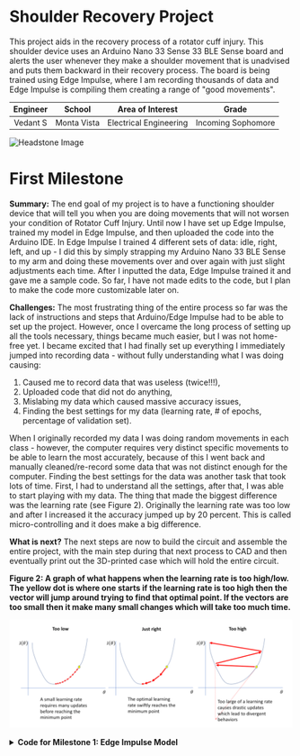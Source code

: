 # Shoulder Recovery Project
This project aids in the recovery process of a rotator cuff injury. This shoulder device uses an Arduino Nano 33 Sense 33 BLE Sense board and alerts the user whenever they make a shoulder movement that is unadvised and puts them backward in their recovery process. The board is being trained using Edge Impulse, where I am recording thousands of data and Edge Impulse is compiling them creating a range of "good movements". 
<!-- Replace this text with a brief description (2-3 sentences) of your project. This description should draw the reader in and make them interested in what you've built. You can include what the biggest challenges, takeaways, and triumphs from completing the project were. As you complete your portfolio, remember your audience is less familiar than you are with all that your project entails! -->

| **Engineer** | **School** | **Area of Interest** | **Grade** |
|:--:|:--:|:--:|:--:|
| Vedant S | Monta Vista | Electrical Engineering | Incoming Sophomore

<!-- 
**Replace the BlueStamp logo below with an image of yourself and your completed project. Follow the guide [here](https://tomcam.github.io/least-github-pages/adding-images-github-pages-site.html) if you need help.**
-->
![Headstone Image](Vedant.png)

<!-- # Final Milestone -->

<!--
**Don't forget to replace the text below with the embedding for your milestone video. Go to Youtube, click Share -> Embed, and copy and paste the code to replace what's below.**

<iframe width="560" height="315" src="https://www.youtube.com/embed/F7M7imOVGug" title="YouTube video player" frameborder="0" allow="accelerometer; autoplay; clipboard-write; encrypted-media; gyroscope; picture-in-picture; web-share" allowfullscreen></iframe>

For your final milestone, explain the outcome of your project. Key details to include are:
- What you've accomplished since your previous milestone
- What your biggest challenges and triumphs were at BSE
- A summary of key topics you learned about
- What you hope to learn in the future after everything you've learned at BSE

-->

<!-- # Second Milestone -->

<!--
**Don't forget to replace the text below with the embedding for your milestone video. Go to Youtube, click Share -> Embed, and copy and paste the code to replace what's below.**

<iframe width="560" height="315" src="https://www.youtube.com/embed/y3VAmNlER5Y" title="YouTube video player" frameborder="0" allow="accelerometer; autoplay; clipboard-write; encrypted-media; gyroscope; picture-in-picture; web-share" allowfullscreen></iframe>

For your second milestone, explain what you've worked on since your previous milestone. You can highlight:
- Technical details of what you've accomplished and how they contribute to the final goal
- What has been surprising about the project so far
- Previous challenges you faced that you overcame
- What needs to be completed before your final milestone 

-->

# First Milestone

**Summary:**
The end goal of my project is to have a functioning shoulder device that will tell you when you are doing movements that will not worsen your condition of Rotator Cuff Injury. Until now I have set up Edge Impulse, trained my model in Edge Impulse, and then uploaded the code into the Arduino IDE. In Edge Impulse I trained 4 different sets of data: idle, right, left, and up - I did this by simply strapping my Arduino Nano 33 BLE Sense to my arm and doing these movements over and over again with just slight adjustments each time. After I inputted the data, Edge Impulse trained it and gave me a sample code. So far, I have not made edits to the code, but I plan to make the code more customizable later on.

**Challenges:** 
The most frustrating thing of the entire process so far was the lack of instructions and steps that Arduino/Edge Impulse had to be able to set up the project. However, once I overcame the long process of setting up all the tools necessary, things became much easier, but I was not home-free yet. I became excited that I had finally set up everything I immediately jumped into recording data - without fully understanding what I was doing causing:

1) Caused me to record data that was useless (twice!!!),
2) Uploaded code that did not do anything,
3) Mislabing my data which caused massive accuracy issues,
4) Finding the best settings for my data (learning rate, # of epochs, percentage of validation set).
    
When I originally recorded my data I was doing random movements in each class - however, the computer requires very distinct specific movements to be able to learn the most accurately, because of this I went back and manually cleaned/re-record some data that was not distinct enough for the computer. Finding the best settings for the data was another task that took lots of time. First, I had to understand all the settings, after that, I was able to start playing with my data. The thing that made the biggest difference was the learning rate (see Figure 2). Originally the learning rate was too low and after I increased it the accuracy jumped up by 20 percent. This is called micro-controlling and it does make a big difference. 

**What is next?**
The next steps are now to build the circuit and assemble the entire project, with the main step during that next process to CAD and then eventually print out the 3D-printed case which will hold the entire circuit. 

**Figure 2: A graph of what happens when the learning rate is too high/low. The yellow dot is where one starts if the learning rate is too high then the vector will jump around trying to find that optimal point. If the vectors are too small then it make many small changes which will take too much time.**

![Learning Rate](LearningRate.png)

<details>
  <summary><b>Code for Milestone 1: Edge Impulse Model</b></summary>
    
    /* Edge Impulse ingestion SDK
     * Copyright (c) 2022 EdgeImpulse Inc.
     *
     * Licensed under the Apache License, Version 2.0 (the "License");
     * you may not use this file except in compliance with the License.
     * You may obtain a copy of the License at
     * http://www.apache.org/licenses/LICENSE-2.0
     *
     * Unless required by applicable law or agreed to in writing, software
     * distributed under the License is distributed on an "AS IS" BASIS,
     * WITHOUT WARRANTIES OR CONDITIONS OF ANY KIND, either express or implied.
     * See the License for the specific language governing permissions and
     * limitations under the License.
     *
     */
    
    /* Includes ---------------------------------------------------------------- */
    #include <Bluestamps_Shoulder_Recovery_Project_inferencing.h>
    #include <Arduino_BMI270_BMM150.h> //Click here to get the library: https://www.arduino.cc/reference/en/libraries/arduino_bmi270_bmm150/
    
    /* Constant defines -------------------------------------------------------- */
    #define CONVERT_G_TO_MS2    9.80665f
    #define MAX_ACCEPTED_RANGE  2.0f        // starting 03/2022, models are generated setting range to +-2, but this example use Arudino library which set range to +-4g. If you are using an older model, ignore this value and use 4.0f instead
    
    /*
     ** NOTE: If you run into TFLite arena allocation issue.
     **
     ** This may be due to may dynamic memory fragmentation.
     ** Try defining "-DEI_CLASSIFIER_ALLOCATION_STATIC" in boards.local.txt (create
     ** if it doesn't exist) and copy this file to
     ** `<ARDUINO_CORE_INSTALL_PATH>/arduino/hardware/<mbed_core>/<core_version>/`.
     **
     ** See
     ** (https://support.arduino.cc/hc/en-us/articles/360012076960-Where-are-the-installed-cores-located-)
     ** to find where Arduino installs cores on your machine.
     **
     ** If the problem persists then there's not enough memory for this model and application.
     */
    
    /* Private variables ------------------------------------------------------- */
    static bool debug_nn = false; // Set this to true to see e.g. features generated from the raw signal
    
    /**
    * @brief      Arduino setup function
    */
    void setup()
    {
        // put your setup code here, to run once:
        Serial.begin(115200);
        // comment out the below line to cancel the wait for USB connection (needed for native USB)
        while (!Serial);
        Serial.println("Edge Impulse Inferencing Demo");
    
        if (!IMU.begin()) {
            ei_printf("Failed to initialize IMU!\r\n");
        }
        else {
            IMU.setContinuousMode();
            ei_printf("IMU initialized\r\n");
        }
    
        if (EI_CLASSIFIER_RAW_SAMPLES_PER_FRAME != 3) {
            ei_printf("ERR: EI_CLASSIFIER_RAW_SAMPLES_PER_FRAME should be equal to 3 (the 3 sensor axes)\n");
            return;
        }
    }
    
    /**
     * @brief Return the sign of the number
     * 
     * @param number 
     * @return int 1 if positive (or 0) -1 if negative
     */
    float ei_get_sign(float number) {
        return (number >= 0.0) ? 1.0 : -1.0;
    }
    
    /**
    * @brief      Get data and run inferencing
    *
    * @param[in]  debug  Get debug info if true
    */
    void loop()
    {
        ei_printf("\nStarting inferencing in 2 seconds...\n");
    
        delay(2000);
    
        ei_printf("Sampling...\n");
    
        // Allocate a buffer here for the values we'll read from the IMU
        float buffer[EI_CLASSIFIER_DSP_INPUT_FRAME_SIZE] = { 0 };
    
        for (size_t ix = 0; ix < EI_CLASSIFIER_DSP_INPUT_FRAME_SIZE; ix += 3) {
            // Determine the next tick (and then sleep later)
            uint64_t next_tick = micros() + (EI_CLASSIFIER_INTERVAL_MS * 1000);
    
            IMU.readAcceleration(buffer[ix], buffer[ix + 1], buffer[ix + 2]);
    
            for (int i = 0; i < 3; i++) {
                if (fabs(buffer[ix + i]) > MAX_ACCEPTED_RANGE) {
                    buffer[ix + i] = ei_get_sign(buffer[ix + i]) * MAX_ACCEPTED_RANGE;
                }
            }
    
            buffer[ix + 0] *= CONVERT_G_TO_MS2;
            buffer[ix + 1] *= CONVERT_G_TO_MS2;
            buffer[ix + 2] *= CONVERT_G_TO_MS2;
    
            delayMicroseconds(next_tick - micros());
        }
    
        // Turn the raw buffer in a signal which we can the classify
        signal_t signal;
        int err = numpy::signal_from_buffer(buffer, EI_CLASSIFIER_DSP_INPUT_FRAME_SIZE, &signal);
        if (err != 0) {
            ei_printf("Failed to create signal from buffer (%d)\n", err);
            return;
        }
    
        // Run the classifier
        ei_impulse_result_t result = { 0 };
    
        err = run_classifier(&signal, &result, debug_nn);
        if (err != EI_IMPULSE_OK) {
            ei_printf("ERR: Failed to run classifier (%d)\n", err);
            return;
        }
    
        // print the predictions
        ei_printf("Predictions ");
        ei_printf("(DSP: %d ms., Classification: %d ms., Anomaly: %d ms.)",
            result.timing.dsp, result.timing.classification, result.timing.anomaly);
        ei_printf(": \n");
        for (size_t ix = 0; ix < EI_CLASSIFIER_LABEL_COUNT; ix++) {
            ei_printf("    %s: %.5f\n", result.classification[ix].label, result.classification[ix].value);
        }
    #if EI_CLASSIFIER_HAS_ANOMALY == 1
        ei_printf("    anomaly score: %.3f\n", result.anomaly);
    #endif
    }
    
    //#if !defined(EI_CLASSIFIER_SENSOR) || EI_CLASSIFIER_SENSOR != EI_CLASSIFIER_SENSOR_ACCELEROMETER
    //#error "Invalid model for current sensor"
    //#endif
    

<!--

**Don't forget to replace the text below with the embedding for your milestone video. Go to Youtube, click Share -> Embed, and copy and paste the code to replace what's below.**

<iframe width="560" height="315" src="https://www.youtube.com/embed/CaCazFBhYKs" title="YouTube video player" frameborder="0" allow="accelerometer; autoplay; clipboard-write; encrypted-media; gyroscope; picture-in-picture; web-share" allowfullscreen></iframe>

For your first milestone, describe what your project is and how you plan to build it. You can include:
- An explanation about the different components of your project and how they will all integrate together
- Technical progress you've made so far
- Challenges you're facing and solving in your future milestones
- What your plan is to complete your project

# Schematics 
Here's where you'll put images of your schematics. [Tinkercad](https://www.tinkercad.com/blog/official-guide-to-tinkercad-circuits) and [Fritzing](https://fritzing.org/learning/) are both great resoruces to create professional schematic diagrams, though BSE recommends Tinkercad becuase it can be done easily and for free in the browser. 

# Code
Here's where you'll put your code. The syntax below places it into a block of code. Follow the guide [here]([url](https://www.markdownguide.org/extended-syntax/)) to learn how to customize it to your project needs. 

```c++
void setup() {
  // put your setup code here, to run once:
  Serial.begin(9600);
  Serial.println("Hello World!");
}

void loop() {
  // put your main code here, to run repeatedly:

}
```
-->

# Bill of Materials

<!--

Here's where you'll list the parts in your project. To add more rows, just copy and paste the example rows below.
Don't forget to place the link of where to buy each component inside the quotation marks in the corresponding row after href =. Follow the guide [here]([url](https://www.markdownguide.org/extended-syntax/)) to learn how to customize this to your project needs. 

-->
| **Part** | **Note** | **Price** | **Link** |
|:--:|:--:|:--:|:--:|
| Arduino Nano33 BLE Sense | Microcomputer used to store code identifying different movements that user makes | $34.80 | <a href="https://store-usa.arduino.cc/products/nano-33-ble-sense-rev2-with-headers?gad_source=1&gclid=CjwKCAjwg8qzBhAoEiwAWagLrGZpO0uCQlcYXwoyQo1uV1hVKdxjny7cgm1z-Cc4NqsN9SuL9b_EGxoCO8AQAvD_BwE"> Link </a> |
| OLED Screen | To display user's progress with arm movements | $5.00 | <a href="https://geekworm.com/products/0-96-inch-oled?variant=39982251671640&currency=USD&utm_medium=product_sync&utm_source=google&utm_content=sag_organic&utm_campaign=sag_organic&srsltid=AfmBOoo_Xjfk_CSJ04SWm9pKG7w3IMF9L5JKRlc9OFoA2WHD6CZBDicif4k&com_cvv=8fb3d522dc163aeadb66e08cd7450cbbdddc64c6cf2e8891f6d48747c6d56d2c"> Link </a> |
| Item Name | What the item is used for | $Price | <a href="https://www.amazon.com/Arduino-A000066-ARDUINO-UNO-R3/dp/B008GRTSV6/"> Link </a> |



# Starter Project

<iframe width="560" height="315" src="https://www.youtube.com/embed/qdelkj9V17M?si=obpftZMP8jghWpjv" title="YouTube video player" frameborder="0" allow="accelerometer; autoplay; clipboard-write; encrypted-media; gyroscope; picture-in-picture; web-share" referrerpolicy="strict-origin-when-cross-origin" allowfullscreen></iframe>

**Summary:**
I built a small circuit on the Arduino Uno for my starter project. The circuit gets input from the motion sensor (refer to Figure 1) which either gives us a 'high' or 'low' data value. If the motion sensor does not detect motion then a red LED is lit up and if it does detect motion then a green LED is lit up along with a pienzo buzzer making a buzzing sound providing an audio distinction. I coded this with a simple if-else checking that if the motion sensor returns 'high' then we light up the green LED + piezo buzzer, else we turn on the red LED. I also added a potentiometer to control the pitch of the piezo buzzer's sound. We have to put the potentiometer on the analog side because we incrementally change the pitch. Some challenges that I faced when doing this starter project were mainly my lack of knowledge of the tools and the components. After I learned the basics of Arduino, how to wire, how different sensors work, and the main wiring conventions, I was able to build circuits much faster.

**Figure 1: A basic motion sensor with 3 ports where power(VCC), ground(GND), and a digital port(OUT) are connected**

![Eduction Image](motionSensor.png)



<!--# Other Resources/Examples -->

<!--

One of the best parts about Github is that you can view how other people set up their own work. Here are some past BSE portfolios that are awesome examples. You can view how they set up their portfolio, and you can view their index.md files to understand how they implemented different portfolio components.
- [Example 1](https://trashytuber.github.io/YimingJiaBlueStamp/)
- [Example 2](https://sviatil0.github.io/Sviatoslav_BSE/)
- [Example 3](https://arneshkumar.github.io/arneshbluestamp/)

To watch the BSE tutorial on how to create a portfolio, click here.

-->
